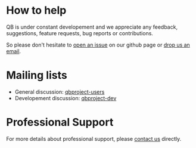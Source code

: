 # How to help

QB is under constant developement and we appreciate any feedback, suggestions, feature requests, bug reports or contributions.

So please don't hesitate to [open an issue](https://github.com/qb-project/qbproject/issues) on our github page or [drop us an email](mailto:emueller@eclipsesource.com).

# Mailing lists

* General discussion: [qbproject-users](https://groups.google.com/forum/#!forum/qbproject-users)
* Developement discussion: [qbproject-dev](https://groups.google.com/forum/#!forum/qbproject-dev)

# Professional Support

For more details about professional support, please [contact us](munich@eclipsesource.com) directly.
